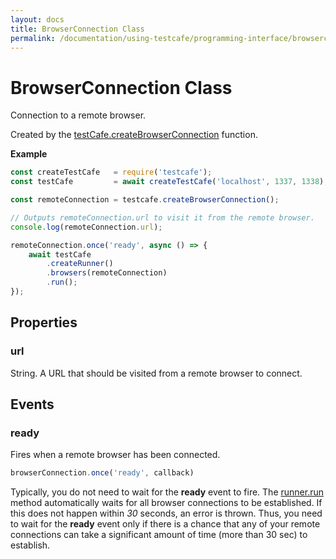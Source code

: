 ```yaml
---
layout: docs
title: BrowserConnection Class
permalink: /documentation/using-testcafe/programming-interface/browserconnection.html
---
```

# BrowserConnection Class

Connection to a remote browser.

Created by the [testCafe.createBrowserConnection](testcafe.md#createBrowserConnection) function.

**Example**

```js
const createTestCafe   = require('testcafe');
const testCafe         = await createTestCafe('localhost', 1337, 1338);

const remoteConnection = testcafe.createBrowserConnection();

// Outputs remoteConnection.url to visit it from the remote browser.
console.log(remoteConnection.url);

remoteConnection.once('ready', async () => {
    await testCafe
        .createRunner()
        .browsers(remoteConnection)
        .run();
});
```

## Properties

### url

String. A URL that should be visited from a remote browser to connect.

## Events

### ready

Fires when a remote browser has been connected.

```js
browserConnection.once('ready', callback)
```

Typically, you do not need to wait for the **ready** event to fire.
The [runner.run](runner.md#run) method automatically waits for all browser connections to be established.
If this does not happen within *30* seconds, an error is thrown.
Thus, you need to wait for the **ready** event only if there is a chance that any of your remote connections can take a significant amount of time (more than 30 sec) to establish.